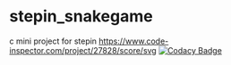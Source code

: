 # stepin_snakegame
c mini project for stepin 
https://www.code-inspector.com/project/27828/score/svg
[![Codacy Badge](https://app.codacy.com/project/badge/Grade/9e4f94a737f7479d8fd7a5488accb31a)](https://www.codacy.com/gh/saimohan4356/stepin_snakegame/dashboard?utm_source=github.com&amp;utm_medium=referral&amp;utm_content=saimohan4356/stepin_snakegame&amp;utm_campaign=Badge_Grade)
